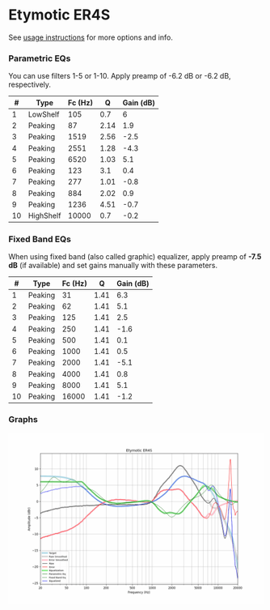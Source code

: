 # Etymotic ER4S
See [usage instructions](https://github.com/jaakkopasanen/AutoEq#usage) for more options and info.

### Parametric EQs
You can use filters 1-5 or 1-10. Apply preamp of -6.2 dB or -6.2 dB, respectively.

|   # | Type      |   Fc (Hz) |    Q |   Gain (dB) |
|-----|-----------|-----------|------|-------------|
|   1 | LowShelf  |       105 | 0.7  |         6   |
|   2 | Peaking   |        87 | 2.14 |         1.9 |
|   3 | Peaking   |      1519 | 2.56 |        -2.5 |
|   4 | Peaking   |      2551 | 1.28 |        -4.3 |
|   5 | Peaking   |      6520 | 1.03 |         5.1 |
|   6 | Peaking   |       123 | 3.1  |         0.4 |
|   7 | Peaking   |       277 | 1.01 |        -0.8 |
|   8 | Peaking   |       884 | 2.02 |         0.9 |
|   9 | Peaking   |      1236 | 4.51 |        -0.7 |
|  10 | HighShelf |     10000 | 0.7  |        -0.2 |

### Fixed Band EQs
When using fixed band (also called graphic) equalizer, apply preamp of **-7.5 dB** (if available) and set gains manually with these parameters.

|   # | Type    |   Fc (Hz) |    Q |   Gain (dB) |
|-----|---------|-----------|------|-------------|
|   1 | Peaking |        31 | 1.41 |         6.3 |
|   2 | Peaking |        62 | 1.41 |         5.1 |
|   3 | Peaking |       125 | 1.41 |         2.5 |
|   4 | Peaking |       250 | 1.41 |        -1.6 |
|   5 | Peaking |       500 | 1.41 |         0.1 |
|   6 | Peaking |      1000 | 1.41 |         0.5 |
|   7 | Peaking |      2000 | 1.41 |        -5.1 |
|   8 | Peaking |      4000 | 1.41 |         0.8 |
|   9 | Peaking |      8000 | 1.41 |         5.1 |
|  10 | Peaking |     16000 | 1.41 |        -1.2 |

### Graphs
![](./Etymotic%20ER4S.png)
